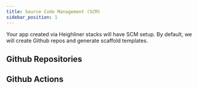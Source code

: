 ```yaml
---
title: Source Code Management (SCM)
sidebar_position: 1
---
```


Your app created via Heighliner stacks will have SCM setup.
By default, we will create Github repos and generate scaffold templates.

## Github Repositories

## Github Actions
